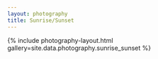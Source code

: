 ```yaml
---
layout: photography
title: Sunrise/Sunset
---
```


{% include photography-layout.html gallery=site.data.photography.sunrise_sunset %}